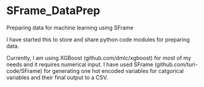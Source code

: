 # SFrame_DataPrep
Preparing data for machine learning using SFrame

I have started this to store and share python code modules for preparing data.

Currently, I am using XGBoost (github.com/dmlc/xgboost) for most of my needs and it requires numerical input. I have used SFrame (github.com/turi-code/SFrame) for generating one hot encoded variables for catgorical variables and their final output to a CSV.
